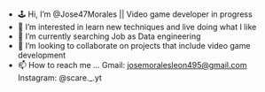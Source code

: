 - 🕹 Hi, I’m @Jose47Morales || Video game developer in progress
- 👀 I’m interested in learn new techniques and live doing what I like
- 🌱 I’m currently searching Job as Data engineering 
- 💞️ I’m looking to collaborate on projects that include video game development
- 📫 How to reach me ...
  Gmail: josemoralesleon495@gmail.com
  Instagram: @scare._.yt
